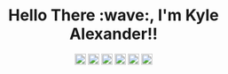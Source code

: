 <div align="center">
    <h1>Hello There :wave:, I'm Kyle Alexander!!</h1>
    <div>
      <img src="https://img.shields.io/badge/HTML-%23E34F26.svg?logo=html5&logoColor=white" height="20px">
      <img src="https://img.shields.io/badge/CSS-1572B6?logo=css3&logoColor=fff" height="20px">
      <img src="https://img.shields.io/badge/JavaScript-F7DF1E?logo=javascript&logoColor=000" height="20px">
      <img src="https://img.shields.io/badge/Node.js-6DA55F?logo=node.js&logoColor=white" height="20px">
      <img src="https://img.shields.io/badge/Python-3776AB?logo=python&logoColor=fff" height="20px">
      <img src="https://img.shields.io/badge/Java-%23ED8B00.svg?logo=openjdk&logoColor=white" height="20px">
    </div>
    
</div>
